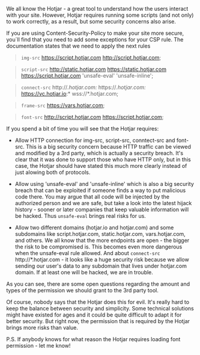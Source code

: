 We all know the Hotjar - a great tool to understand how the users interact with your site. However, Hotjar requires running some scripts (and not only) to work correctly, as a result, but some security concerns also arise.

If you are using Content-Security-Policy to make your site more secure, you`ll find that you need to add some exceptions for your CSP rule. The documentation states that we need to apply the next rules

> `img-src` https://script.hotjar.com http://script.hotjar.com;

> `script-src` http://static.hotjar.com https://static.hotjar.com https://script.hotjar.com 'unsafe-eval' 'unsafe-inline';

> `connect-src` http://*.hotjar.com:* https://*.hotjar.com:* https://vc.hotjar.io:* wss://\*.hotjar.com;

> `frame-src` https://vars.hotjar.com;

> `font-src` http://script.hotjar.com https://script.hotjar.com;

If you spend a bit of time you will see that the Hotjar requires:

-   Allow HTTP connection for img-src, script-src, conntect-src and font-src. This is a big security concern because HTTP traffic can be viewed and modified by a 3rd party, which is actually a security breach. It's clear that it was done to support those who have HTTP only, but in this case, the Hotjar should have stated this much more clearly instead of just alowing both of protocols.

-   Allow using 'unsafe-eval' and 'unsafe-inline' which is also a big security breach that can be exploited if someone finds a way to put malicious code there. You may argue that all code will be injected by the authorized person and we are safe, but take a look into the latest hijack history - sooner or later companies that keep valuable information will be hacked. Thus `unsafe-eval` brings real risks for us.

-   Allow two different domains (hotjar.io and hotjar.com) and some subdomains like script.hotjar.com, static.hotjar.com, vars.hotjar.com, and others. We all know that the more endpoints are open - the bigger the risk to be compromised is. This becomes even more dangerous when the unsafe-eval rule allowed. And about `connect-src` http://*.hotjar.com - it looks like a huge security risk because we allow sending our user's data to any subdomain that lives under hotjar.com domain. If at least one will be hacked, we are in trouble.

As you can see, there are some open questions regarding the amount and types of the permission we should grant to the 3rd party tool.

Of course, nobody says that the Hotjar does this for evil. It's really hard to keep the balance between security and simplicity. Some technical solutions might have existed for ages and it could be quite difficult to adapt it for better security. But right now, the permission that is required by the Hotjar brings more risks than value.

P.S. If anybody knows for what reason the Hotjar requires loading font permission - let me know!
